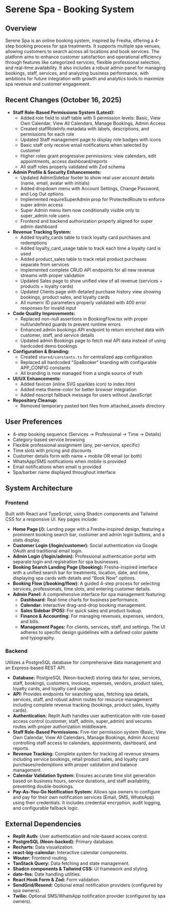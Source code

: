 # Serene Spa - Booking System

## Overview
Serene Spa is an online booking system, inspired by Fresha, offering a 4-step booking process for spa treatments. It supports multiple spa venues, allowing customers to search across all locations and book services. The platform aims to enhance customer satisfaction and operational efficiency through features like categorized services, flexible professional selection, and real-time availability. It also includes a robust admin panel for managing bookings, staff, services, and analyzing business performance, with ambitions for future integration with growth and analytics tools to maximize spa revenue and customer engagement.

## Recent Changes (October 16, 2025)
-   **Staff Role-Based Permissions System (Latest):**
    -   Added role field to staff table with 5 permission levels: Basic, View Own Calendar, View All Calendars, Manage Bookings, Admin Access
    -   Created staffRoleInfo metadata with labels, descriptions, and permissions for each role
    -   Updated Staff management page to display role badges with icons
    -   Basic staff only receive email notifications when selected by customer
    -   Higher roles grant progressive permissions: view calendars, edit appointments, access dashboard/reports
    -   All staff roles properly validated with Zod schema
-   **Admin Profile & Security Enhancements:**
    -   Updated AdminSidebar footer to show real user account details (name, email, avatar with initials)
    -   Added dropdown menu with Account Settings, Change Password, and Log Out options
    -   Implemented requireSuperAdmin prop for ProtectedRoute to enforce super admin access
    -   Super Admin menu item now conditionally visible only to super_admin role users
    -   Frontend and backend authorization properly aligned for super admin dashboard
-   **Revenue Tracking System:**
    -   Added loyalty_cards table to track loyalty card purchases and redemptions
    -   Added loyalty_card_usage table to track each time a loyalty card is used
    -   Added product_sales table to track retail product purchases separate from services
    -   Implemented complete CRUD API endpoints for all new revenue streams with proper validation
    -   Updated Sales page to show unified view of all revenue (services + products + loyalty cards)
    -   Updated Clients page with detailed purchase history view showing bookings, product sales, and loyalty cards
    -   All numeric ID parameters properly validated with 400 error responses for invalid input
-   **Code Quality Improvements:**
    -   Replaced non-null assertions in BookingFlow.tsx with proper null/undefined guards to prevent runtime errors
    -   Enhanced admin bookings API endpoint to return enriched data with customer, staff, and service details
    -   Updated admin Bookings page to fetch real API data instead of using hardcoded demo bookings
-   **Configuration & Branding:**
    -   Created `shared/constants.ts` for centralized app configuration
    -   Replaced all hardcoded "SpaBooker" branding with configurable APP_CONFIG constants
    -   All branding is now managed from a single source of truth
-   **UI/UX Enhancements:**
    -   Added favicon (inline SVG sparkles icon) to index.html
    -   Added meta theme-color for better browser integration
    -   Added noscript fallback message for users without JavaScript
-   **Repository Cleanup:**
    -   Removed temporary pasted text files from attached_assets directory

## User Preferences
- 4-step booking sequence (Services → Professional → Time → Details)
- Category-based service browsing
- Flexible professional assignment (any, per-service, specific)
- Time slots with pricing and discounts
- Customer details form with name + mobile OR email (or both)
- WhatsApp/SMS notifications when mobile is provided
- Email notifications when email is provided
- Spa/barber name displayed throughout interface

## System Architecture

### Frontend
Built with React and TypeScript, using Shadcn components and Tailwind CSS for a responsive UI. Key pages include:
-   **Home Page (/):** Landing page with a Fresha-inspired design, featuring a prominent booking search bar, customer and admin login buttons, and a stats display.
-   **Customer Login (/login/customer):** Social authentication via Google OAuth and traditional email login.
-   **Admin Login (/login/admin):** Professional authentication portal with separate login and registration for spa businesses.
-   **Booking Search Landing Page (/booking):** Fresha-inspired interface with a unified search bar for treatments, location, date, and time, displaying spa cards with details and "Book Now" options.
-   **Booking Flow (/booking/flow):** A guided 4-step process for selecting services, professionals, time slots, and entering customer details.
-   **Admin Panel:** A comprehensive interface for spa management featuring:
    -   **Dashboard:** Real-time charts for business performance.
    -   **Calendar:** Interactive drag-and-drop booking management.
    -   **Sales Sidebar (POS):** For quick sales and product lookup.
    -   **Finance & Accounting:** For managing revenues, expenses, vendors, and bills.
    -   **Management Pages:** For clients, services, staff, and settings.
The UI adheres to specific design guidelines with a defined color palette and typography.

### Backend
Utilizes a PostgreSQL database for comprehensive data management and an Express-based REST API.
-   **Database:** PostgreSQL (Neon-backed) storing data for spas, services, staff, bookings, customers, invoices, expenses, vendors, product sales, loyalty cards, and loyalty card usage.
-   **API:** Provides endpoints for searching spas, fetching spa details, services, staff, and robust admin routes for resource management including complete revenue tracking (bookings, product sales, loyalty cards).
-   **Authentication:** Replit Auth handles user authentication with role-based access control (customer, staff, admin, super_admin) and secures routes with proper authorization middleware.
-   **Staff Role-Based Permissions:** Five-tier permission system (Basic, View Own Calendar, View All Calendars, Manage Bookings, Admin Access) controlling staff access to calendars, appointments, dashboard, and reports.
-   **Revenue Tracking:** Complete system for tracking all revenue streams including service bookings, retail product sales, and loyalty card purchases/redemptions with proper validation and balance management.
-   **Calendar Validation System:** Ensures accurate time slot generation based on business hours, service durations, and staff availability, preventing double-bookings.
-   **Pay-As-You-Go Notification System:** Allows spa owners to configure and pay for their own notification services (Email, SMS, WhatsApp) using their credentials. It includes credential encryption, audit logging, and configurable fallback logic.

## External Dependencies
-   **Replit Auth:** User authentication and role-based access control.
-   **PostgreSQL (Neon-backed):** Primary database.
-   **Recharts:** Data visualization.
-   **react-big-calendar:** Interactive calendar components.
-   **Wouter:** Frontend routing.
-   **TanStack Query:** Data fetching and state management.
-   **Shadcn components & Tailwind CSS:** UI framework and styling.
-   **date-fns:** Date handling utilities.
-   **React Hook Form & Zod:** Form validation.
-   **SendGrid/Resend:** Optional email notification providers (configured by spa owners).
-   **Twilio:** Optional SMS/WhatsApp notification provider (configured by spa owners).